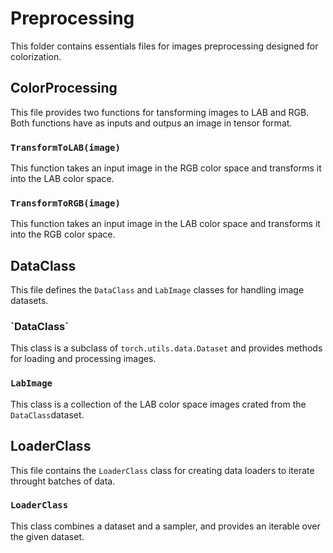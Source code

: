 # Preprocessing
This folder contains essentials files for images preprocessing designed for colorization.

## ColorProcessing
This file provides two functions for tansforming images to LAB and RGB. Both functions have as inputs and outpus an image in tensor format. 
### `TransformToLAB(image)`
This function takes an input image in the RGB color space and transforms it into the LAB color space.
### `TransformToRGB(image)`
This function takes an input image in the LAB color space and transforms it into the RGB color space.

## DataClass
This file defines the `DataClass` and `LabImage` classes for handling image datasets.
### `DataClass´
This class is a subclass of `torch.utils.data.Dataset` and provides methods for loading and processing images.
### `LabImage`
This class is a collection of the LAB color space images crated from the `DataClass`dataset.

## LoaderClass
This file contains the `LoaderClass` class for creating data loaders to iterate throught batches of data.
### `LoaderClass`
This class combines a dataset and a sampler, and provides an iterable over the given dataset.
